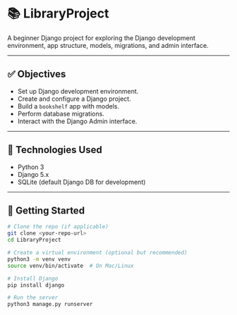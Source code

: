 # 📚 LibraryProject

A beginner Django project for exploring the Django development environment, app structure, models, migrations, and admin interface.

---

## ✅ Objectives

- Set up Django development environment.
- Create and configure a Django project.
- Build a `bookshelf` app with models.
- Perform database migrations.
- Interact with the Django Admin interface.

---

## 🔧 Technologies Used

- Python 3
- Django 5.x
- SQLite (default Django DB for development)

---

## 🚀 Getting Started

```bash
# Clone the repo (if applicable)
git clone <your-repo-url>
cd LibraryProject

# Create a virtual environment (optional but recommended)
python3 -m venv venv
source venv/bin/activate  # On Mac/Linux

# Install Django
pip install django

# Run the server
python3 manage.py runserver
